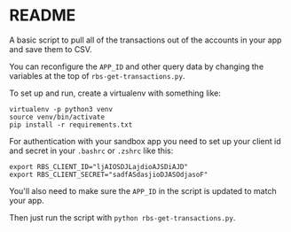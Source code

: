 # README

A basic script to pull all of the transactions out of the accounts in your app and save them to CSV.

You can reconfigure the `APP_ID` and other query data by changing the variables at the top of `rbs-get-transactions.py`.

To set up and run, create a virtualenv with something like:

```
virtualenv -p python3 venv
source venv/bin/activate
pip install -r requirements.txt
```

For authentication with your sandbox app you need to set up your client id and secret in your `.bashrc` or `.zshrc` like this:

```
export RBS_CLIENT_ID="ljAIOSDJLajdioAJSDiAJD"
export RBS_CLIENT_SECRET="sadfASdasjioDJASOdjasoF"
```

You'll also need to make sure the `APP_ID` in the script is updated to match your app.

Then just run the script with `python rbs-get-transactions.py`.
